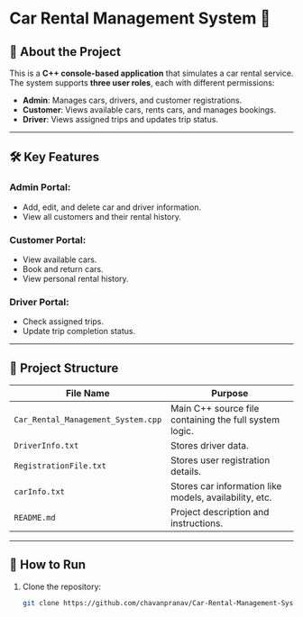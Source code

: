 # Car Rental Management System 🚗

## 🔧 About the Project
This is a **C++ console-based application** that simulates a car rental service. The system supports **three user roles**, each with different permissions:

- **Admin**: Manages cars, drivers, and customer registrations.
- **Customer**: Views available cars, rents cars, and manages bookings.
- **Driver**: Views assigned trips and updates trip status.

---

## 🛠️ Key Features
### Admin Portal:
- Add, edit, and delete car and driver information.
- View all customers and their rental history.

### Customer Portal:
- View available cars.
- Book and return cars.
- View personal rental history.

### Driver Portal:
- Check assigned trips.
- Update trip completion status.

---

## 📂 Project Structure
| File Name                       | Purpose |
|----------------------------------|-----------------------------------------------------------|
| `Car_Rental_Management_System.cpp` | Main C++ source file containing the full system logic.   |
| `DriverInfo.txt`                  | Stores driver data.                                      |
| `RegistrationFile.txt`            | Stores user registration details.                        |
| `carInfo.txt`                      | Stores car information like models, availability, etc.   |
| `README.md`                        | Project description and instructions.                    |

---

## 🚀 How to Run
1. Clone the repository:
   ```bash
   git clone https://github.com/chavanpranav/Car-Rental-Management-System.git
